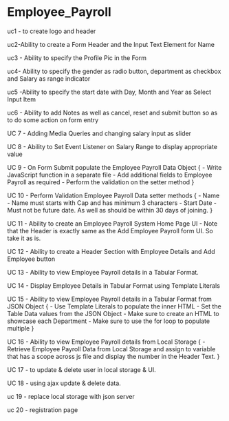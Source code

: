 # Employee_Payroll

uc1 - to create logo and header

uc2-Ability to create a Form Header and the Input Text Element for Name

uc3 - Ability to specify the Profile Pic in the Form

uc4- Ability to specify the gender as radio button, department as checkbox and Salary as range indicator

uc5 -Ability to specify the start date with Day, Month and Year as Select Input Item

uc6 - Ability to add Notes as well as cancel, reset and submit button so as to do some action on form entry

UC 7 - Adding Media Queries and changing salary input as slider

UC 8 - Ability to Set Event Listener on Salary Range to display appropriate value

UC 9 - On Form Submit populate the Employee Payroll Data Object { - Write JavaScript function in a separate file - Add additional fields to Employee Payroll as required - Perform the validation on the setter method } 

UC 10 - Perform Validation Employee Payroll Data setter methods { - Name - Name must starts with Cap and has minimum 3 characters - Start Date - Must not be future date. As well as should be within 30 days of joining. }

UC 11 - Ability to create an Employee Payroll System Home Page UI - Note that the Header is exactly same as the Add Employee Payroll form UI. So take it as is.

UC 12 - Ability to create a Header Section with Employee Details and Add Employee button

UC 13 - Ability to view Employee Payroll details in a Tabular Format.

UC 14 - Display Employee Details in Tabular Format using Template Literals

UC 15 - Ability to view Employee Payroll details in a Tabular Format from JSON Object { - Use Template Literals to populate the inner HTML - Set the Table Data values from the JSON Object - Make sure to create an HTML to showcase each Department - Make sure to use the for loop to populate multiple }

UC 16 - Ability to view Employee Payroll details from Local Storage { - Retrieve Employee Payroll Data from Local Storage and assign to variable that has a scope across js file and display the number in the Header Text. }

UC 17 - to update & delete user in local storage & UI.

UC 18 - using ajax update & delete data.

uc 19 - replace local storage with json server

uc 20 - registration page

